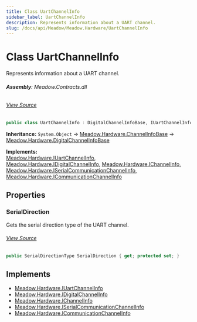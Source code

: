 ```yaml
---
title: Class UartChannelInfo
sidebar_label: UartChannelInfo
description: Represents information about a UART channel.
slug: /docs/api/Meadow/Meadow.Hardware/UartChannelInfo
---
```

# Class UartChannelInfo
Represents information about a UART channel.

###### **Assembly**: Meadow.Contracts.dll
###### [View Source](https://github.com/WildernessLabs/Meadow.Contracts.git/blob/develop/Source/Meadow.Contracts/Communications/UartChannelInfo.cs#L6)
```csharp title="Declaration"
public class UartChannelInfo : DigitalChannelInfoBase, IUartChannelInfo, IDigitalChannelInfo, IChannelInfo, ISerialCommunicationChannelInfo, ICommunicationChannelInfo
```
**Inheritance:** `System.Object` -> [Meadow.Hardware.ChannelInfoBase](../Meadow.Hardware/ChannelInfoBase) -> [Meadow.Hardware.DigitalChannelInfoBase](../Meadow.Hardware/DigitalChannelInfoBase)

**Implements:**  
[Meadow.Hardware.IUartChannelInfo](../Meadow.Hardware/IUartChannelInfo), [Meadow.Hardware.IDigitalChannelInfo](../Meadow.Hardware/IDigitalChannelInfo), [Meadow.Hardware.IChannelInfo](../Meadow.Hardware/IChannelInfo), [Meadow.Hardware.ISerialCommunicationChannelInfo](../Meadow.Hardware/ISerialCommunicationChannelInfo), [Meadow.Hardware.ICommunicationChannelInfo](../Meadow.Hardware/ICommunicationChannelInfo)

## Properties
### SerialDirection
Gets the serial direction type of the UART channel.
###### [View Source](https://github.com/WildernessLabs/Meadow.Contracts.git/blob/develop/Source/Meadow.Contracts/Communications/UartChannelInfo.cs#L11)
```csharp title="Declaration"
public SerialDirectionType SerialDirection { get; protected set; }
```

## Implements

* [Meadow.Hardware.IUartChannelInfo](../Meadow.Hardware/IUartChannelInfo)
* [Meadow.Hardware.IDigitalChannelInfo](../Meadow.Hardware/IDigitalChannelInfo)
* [Meadow.Hardware.IChannelInfo](../Meadow.Hardware/IChannelInfo)
* [Meadow.Hardware.ISerialCommunicationChannelInfo](../Meadow.Hardware/ISerialCommunicationChannelInfo)
* [Meadow.Hardware.ICommunicationChannelInfo](../Meadow.Hardware/ICommunicationChannelInfo)
